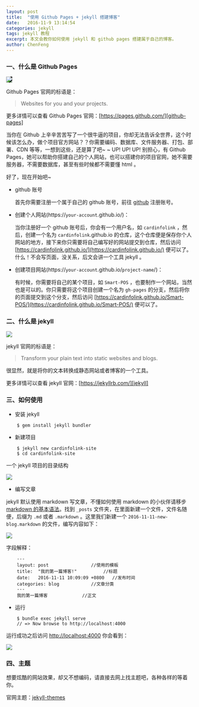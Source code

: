 ```yaml
---
layout: post
title:  "使用 Github Pages + jekyll 搭建博客"
date:   2016-11-9 13:14:54
categories: jekyll
tags: jekyll 教程
excerpt: 本文会教你如何使用 jekyll 和 github pages 搭建属于自己的博客。
author: ChenFeng
---
```


### 一、什么是 Github Pages

<img src='https://pages.github.com/images/logo.svg' style="background-color:black;"/>

Github Pages 官网的标语是：

> Websites for you and your projects.

更多详情可以查看 Github Pages 官网：[https://pages.github.com/][github-pages]

当你在 Github 上辛辛苦苦写了一个很牛逼的项目，你却无法告诉全世界，这个时候该怎么办，做个项目官方网站？？你需要编码、数据库、文件服务器、打包、部署、CDN 等等，一想到这些，还是算了吧~ ~ UP! UP! UP! 别担心，有 Github Pages，她可以帮助你搭建自己的个人网站，也可以搭建你的项目官网，她不需要服务器，不需要数据库，甚至有些时候都不需要懂 html 。

好了，现在开始吧~

- github 账号

	首先你需要注册一个属于自己的 github 账号，前往 [github](https://github.com/) 注册账号。

- 创建个人网站(https://`your-account`.github.io/)：

	当你注册好一个 github 账号后，你会有一个用户名，如 `cardinfolink` ，然后，创建一个名为 `cardinfolink`.github.io 的仓库，这个仓库便是保存你个人网站的地方，接下来你只需要将自己编写好的网站提交到仓库，然后访问 [https://cardinfolink.github.io/](https://cardinfolink.github.io/) 便可以了。什么！不会写页面，没关系，后文会讲一个工具 jekyll 。

- 创建项目网站(https://`your-account`.github.io/`project-name`/)：
	
	有时候，你需要将自己的某个项目，如 `Smart-POS` ，也要制作一个网站，当然也是可以的。你只需要将这个项目创建一个名为 `gh-pages` 的分支，然后将你的页面提交到这个分支，然后访问 [https://cardinfolink.github.io/Smart-POS/](https://cardinfolink.github.io/Smart-POS/) 便可以了。

### 二、什么是 jekyll

![][jekyll-logo]

jekyll 官网的标语是：

> Transform your plain text into static websites and blogs.

很显然，就是将你的文本转换成静态网站或者博客的一个工具。

更多详情可以查看 jekyll 官网：[https://jekyllrb.com/][jekyll]

### 三、如何使用

- 安装 jekyll

```
	$ gem install jekyll bundler
```

- 新建项目

```
	$ jekyll new cardinfolink-site
	$ cd cardinfolink-site
```

一个 jekyll 项目的目录结构

![](../../../../image/33DFDF04-693F-4BB0-A857-EAD28195BF27.png)

- 编写文章

jekyll 默认使用 markdown 写文章，不懂如何使用 markdown 的小伙伴请移步 [markdown 的基本语法]()。找到 `_posts` 文件夹，在里面新建一个文件，文件名随便，后缀为 `.md` 或者 `.markdown` 。这里我们新建一个 `2016-11-11-new-blog.markdown` 的文件，编写内容如下：

![](../../../../image/642BAA6D-3099-45BC-8192-A3C951CC579F.png)

字段解释：

```
	---
	layout: post 				//使用的模板
	title:  "我的第一篇博客!"			//标题
	date:   2016-11-11 10:09:09 +0800	//发布时间
	categories: blog 			//文章分类
	---
	我的第一篇博客				//正文
```

- 运行

```
	$ bundle exec jekyll serve
	// => Now browse to http://localhost:4000
```

运行成功之后访问 [http://localhost:4000](http://localhost:4000) 你会看到：

![](../../../../image/47D9B6E7-6EDB-45A1-921B-308E09872686.png)

### 四、主题

想要炫酷的网站效果，却又不想编码，请直接去网上找主题吧，各种各样的等着你。

官网主题：[jekyll-themes][jekyll-themes]


[github-pages]: https://pages.github.com/
[github-pages-logo]: https://pages.github.com/images/logo.svg
[jekyll]:      http://jekyllrb.com
[jekyll-logo]: http://jekyllrb.com/img/logo-2x.png
[jekyll-gh]:   https://github.com/jekyll/jekyll
[jekyll-help]: https://github.com/jekyll/jekyll-help
[jekyll-themes]: http://jekyllthemes.org/

